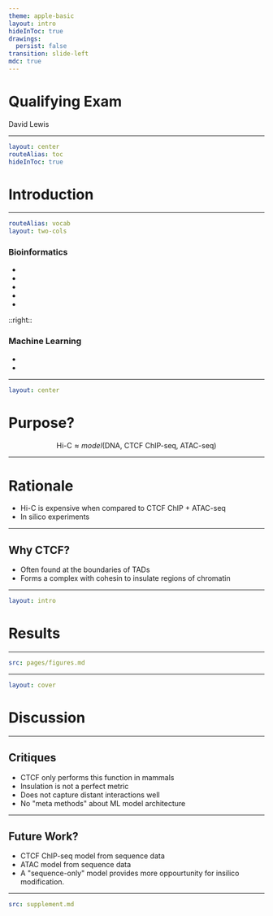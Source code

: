 ```yaml
---
theme: apple-basic
layout: intro
hideInToc: true
drawings:
  persist: false
transition: slide-left
mdc: true
---
```


# Qualifying Exam

David Lewis

---

```yaml
layout: center
routeAlias: toc
hideInToc: true
```

# Introduction

<Toc maxDepth=1 />

---

```yaml
routeAlias: vocab
layout: two-cols
```

### Bioinformatics

- <Link title="Transcription Factor" to=TF />
- <Link title="ChIP-seq (TF Binding)" to=ChIP-seq />
- <Link title="ATAC-seq (Chromatin Accessibility)" to=ATAC-seq />
- <Link title="Hi-C (3D Chromatin Conformation)" to=Hi-C />
- <Link title="Topologically Associated Domains (TADs)" to=TAD />

::right::

### Machine Learning

- <Link to=convolutional-layer title="Convolutional Layer" />
- <Link to=transformer-encoder title="Transformer Encoder" />

<!--
A Choose Your Own Adventure style of introduction. If everyone knows the topics listed here, we can move on.
-->

---

```yaml
layout: center
```

# Purpose?

<div v-click v-motion :initial="{ y: -50 }" :enter="{ y: 0 }">

$$
\text{Hi-C} \approx model(\text{DNA, CTCF ChIP-seq, ATAC-seq})
$$

</div>

<!--
Everything in the paper boils down to predicting 3D chromatin conformation from DNA sequence, CTCF binding and chromatin accessibility.
-->

---

# Rationale

<v-clicks>

- Hi-C is expensive when compared to CTCF ChIP + ATAC-seq
- In silico experiments

</v-clicks>

<!--
In silico experiments manipulate the presence of cis-regulatory elements (DNA)
-->

---

## Why CTCF?

<v-clicks>

- Often found at the boundaries of TADs
- Forms a complex with cohesin to insulate regions of chromatin

</v-clicks>

<SlidevVideo v-click autoplay controls>
<source src=/pages/CTCF.webm />
</SlidevVideo>

---

```yaml
layout: intro
```

# Results

---

```yaml
src: pages/figures.md
```

---

```yaml
layout: cover
```

# Discussion

---

## Critiques

- CTCF only performs this function in mammals
- Insulation is not a perfect metric
- Does not capture distant interactions well
- No "meta methods" about ML model architecture

---

## Future Work?

- CTCF ChIP-seq model from sequence data
- ATAC model from sequence data
- A "sequence-only" model provides more oppourtunity for insilico modification.

---

```yaml
src: supplement.md
```
